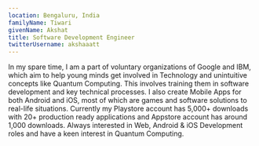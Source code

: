 ```yaml
---
location: Bengaluru, India
familyName: Tiwari
givenName: Akshat
title: Software Development Engineer
twitterUsername: akshaaatt
---
```


In my spare time, I am a part of voluntary organizations of Google and IBM, which aim to help young minds get involved in Technology and unintuitive concepts like Quantum Computing. This involves training them in software development and key technical processes.
I also create Mobile Apps for both Android and iOS, most of which are games and software solutions to real-life situations. Currently my Playstore account has 5,000+ downloads with 20+ production ready applications and Appstore account has around 1,000 downloads.
Always interested in Web, Android & iOS Development roles and have a keen interest in Quantum Computing.